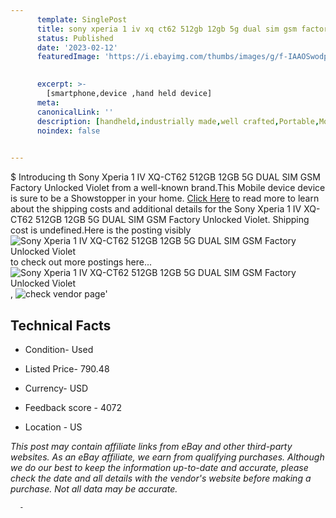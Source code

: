 ```yaml
---
      template: SinglePost
      title: sony xperia 1 iv xq ct62 512gb 12gb 5g dual sim gsm factory unlocked violet
      status: Published
      date: '2023-02-12'
      featuredImage: 'https://i.ebayimg.com/thumbs/images/g/f-IAAOSwodpjzHmX/s-l225.jpg'
       

      excerpt: >-
        [smartphone,device ,hand held device]
      meta:
      canonicalLink: ''
      description: [handheld,industrially made,well crafted,Portable,Mobile,Compact,Convenient,Lightweight,Maneuverable,Man-portable,Miniature,Carriable,Hand-held,Light,Holdable,Transportable,Mobile device,Pocket-sized,On-the-go,Wireless,Cordless,Compact size,Convenient size, smartphone,device ,hand held device]
      noindex: false
      

---
```

$
      Introducing th Sony Xperia 1 IV XQ-CT62 512GB 12GB 5G DUAL SIM GSM Factory Unlocked Violet from a well-known brand.This Mobile device device  is sure to be a Showstopper in your home. [Click Here](https://www.ebay.com/itm/125731028315?hash=item1d46273d5b%3Ag%3Af-IAAOSwodpjzHmX&mkevt=1&mkcid=1&mkrid=711-53200-19255-0&campid=%253CePNCampaignId%253E&customid=%253CreferenceId%253E&toolid=10049) to read more to learn about the shipping costs and additional details for the Sony Xperia 1 IV XQ-CT62 512GB 12GB 5G DUAL SIM GSM Factory Unlocked Violet. Shipping cost is undefined.Here is the posting visibly ![Sony Xperia 1 IV XQ-CT62 512GB 12GB 5G DUAL SIM GSM Factory Unlocked Violet](https://i.ebayimg.com/thumbs/images/g/f-IAAOSwodpjzHmX/s-l225.jpg) to check out more postings here... ![Sony Xperia 1 IV XQ-CT62 512GB 12GB 5G DUAL SIM GSM Factory Unlocked Violet](https://i.ebayimg.com/images/g/f-IAAOSwodpjzHmX/s-l1600.jpg), ![check vendor page](https://origin-galleryplus.ebayimg.com/ws/web/125731028315_2_0_1/225x225.jpg,https://origin-galleryplus.ebayimg.com/ws/web/125731028315_3_0_1/225x225.jpg,https://origin-galleryplus.ebayimg.com/ws/web/125731028315_4_0_1/225x225.jpg,https://origin-galleryplus.ebayimg.com/ws/web/125731028315_5_0_1/225x225.jpg,https://origin-galleryplus.ebayimg.com/ws/web/125731028315_6_0_1/225x225.jpg,https://origin-galleryplus.ebayimg.com/ws/web/125731028315_7_0_1/225x225.jpg,https://origin-galleryplus.ebayimg.com/ws/web/125731028315_8_0_1/225x225.jpg,https://origin-galleryplus.ebayimg.com/ws/web/125731028315_9_0_1/225x225.jpg,https://origin-galleryplus.ebayimg.com/ws/web/125731028315_10_0_1/225x225.jpg,https://origin-galleryplus.ebayimg.com/ws/web/125731028315_11_0_1/225x225.jpg,https://origin-galleryplus.ebayimg.com/ws/web/125731028315_12_0_1/225x225.jpg)'

      

 ## Technical Facts 



     
      

 - Condition- Used 


      

 - Listed Price- 790.48 


      

 - Currency- USD 


      

 - Feedback score - 4072 


      

 - Location - US 


      
      

 *_This post may contain affiliate links from eBay and other third-party websites. As an eBay affiliate, we earn from qualifying purchases. Although we do our best to keep the information up-to-date and accurate, please check the date and all details with the vendor's website before making a purchase. Not all data may be accurate._*




      -
